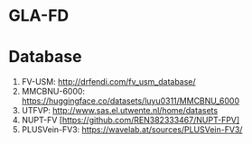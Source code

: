 # GLA-FD

# Database
1. FV-USM: http://drfendi.com/fv_usm_database/
2. MMCBNU-6000: https://huggingface.co/datasets/luyu0311/MMCBNU_6000
3. UTFVP: http://www.sas.el.utwente.nl/home/datasets
4. NUPT-FV [https://github.com/REN382333467/NUPT-FPV]
5. PLUSVein-FV3: https://wavelab.at/sources/PLUSVein-FV3/
